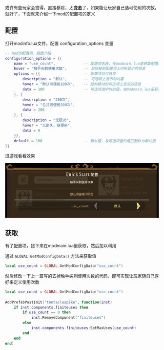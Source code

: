 
或许有些玩家会觉得，直接移除，太**变态**了，如果能让玩家自己选可使用的次数，就好了，下面就来介绍一下mod的配置项的定义

## 配置

打开modinfo.lua文件，配置 configuration_options 变量

```lua
-- mod的配置项，后面介绍
configuration_options = {{
    name = "use_count",             -- 配置项名换，在modmain.lua里获取配置值时要用到
    hover = "触手尖刺使用次数",        -- 鼠标移到配置项上时所显示的信息
    options = {{                    -- 配置项目可选项
        description = "默认",        -- 可选项上显示的内容
        hover = "默认可使用100次",    -- 鼠标移动到可选项上显示的信息
        data = 100                  -- 可选项选中时的值，在modmain.lua里获取到的值就是这个数据，类型可以为整形，布尔，浮点，字符串
    }, {
        description = "200次",
        hover = "总共可使用200次",
        data = 200
    }, {
        description = "无限次",
        hover = "无耐久，随便用",
        data = 0
    }},
    default = 100                   -- 默认值，与可选项里的值匹配作为默认值
}}
```

进游戏看看效果

![](images/20210723102152.png)

## 获取

有了配置项，接下来在modmain.lua里获取，然后加以利用

通过 `GLOBAL.GetModConfigData()` 方法来获取值

```lua
local use_count = GLOBAL.GetModConfigData("use_count")
```

然后修改一下上一篇写的去掉触手尖刺使用次数的代码，即可实现让玩家随自己喜好来定义使用次数

```lua
local use_count = GLOBAL.GetModConfigData("use_count")

AddPrefabPostInit("tentaclespike", function(inst)
    if inst.components.finiteuses then
        if use_count == 0 then
            inst:RemoveComponent("finiteuses")
        else
            inst.components.finiteuses:SetMaxUses(use_count)
        end
    end
end)
```
